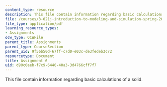 ```yaml
---
content_type: resource
description: This file contain information regarding basic calculations of a solid.
file: /courses/3-021j-introduction-to-modeling-and-simulation-spring-2012/d90c0aebf7c9644640a33d4766cff7f7_MIT3_021JS12_HW6.pdf
file_type: application/pdf
learning_resource_types:
- Assignments
ocw_type: OCWFile
parent_title: Assignments
parent_type: CourseSection
parent_uid: 9f56b50d-67ff-c7d0-e03c-de3fedeb3c72
resourcetype: Document
title: Assignment 6
uid: d90c0aeb-f7c9-6446-40a3-3d4766cff7f7
---
```

This file contain information regarding basic calculations of a solid.